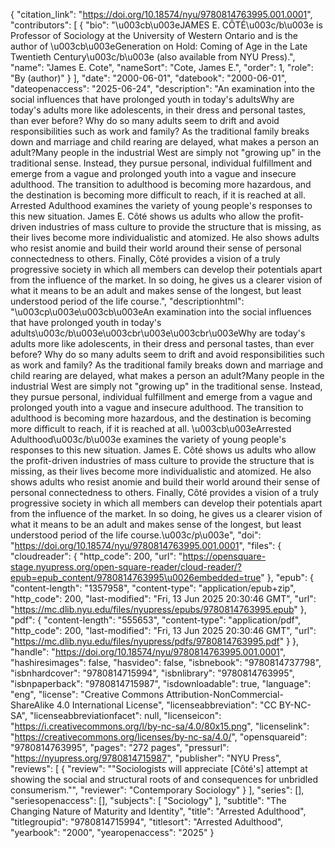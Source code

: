 {
   "citation_link": "https://doi.org/10.18574/nyu/9780814763995.001.0001",
   "contributors": [
     {
       "bio": "\u003cb\u003eJAMES E. CÔTÉ\u003c/b\u003e is Professor of Sociology at the University of Western Ontario and is the author of \u003cb\u003eGeneration on Hold: Coming of Age in the Late Twentieth Century\u003c/b\u003e (also available from NYU Press).",
       "name": "James E. Cote",
       "nameSort": "Cote, James E.",
       "order": 1,
       "role": "By (author)"
     }
   ],
   "date": "2000-06-01",
   "datebook": "2000-06-01",
   "dateopenaccess": "2025-06-24",
   "description": "An examination into the social influences that have prolonged youth in today's adultsWhy are today's adults more like adolescents, in their dress and personal tastes, than ever before? Why do so many adults seem to drift and avoid responsibilities such as work and family? As the traditional family breaks down and marriage and child rearing are delayed, what makes a person an adult?Many people in the industrial West are simply not \"growing up\" in the traditional sense. Instead, they pursue personal, individual fulfillment and emerge from a vague and prolonged youth into a vague and insecure adulthood. The transition to adulthood is becoming more hazardous, and the destination is becoming more difficult to reach, if it is reached at all. Arrested Adulthood examines the variety of young people's responses to this new situation. James E. Côté shows us adults who allow the profit-driven industries of mass culture to provide the structure that is missing, as their lives become more individualistic and atomized. He also shows adults who resist anomie and build their world around their sense of personal connectedness to others. Finally, Côté provides a vision of a truly progressive society in which all members can develop their potentials apart from the influence of the market. In so doing, he gives us a clearer vision of what it means to be an adult and makes sense of the longest, but least understood period of the life course.",
   "descriptionhtml": "\u003cp\u003e\u003cb\u003eAn examination into the social influences that have prolonged youth in today's adults\u003c/b\u003e\u003cbr\u003e\u003cbr\u003eWhy are today's adults more like adolescents, in their dress and personal tastes, than ever before? Why do so many adults seem to drift and avoid responsibilities such as work and family? As the traditional family breaks down and marriage and child rearing are delayed, what makes a person an adult?Many people in the industrial West are simply not \"growing up\" in the traditional sense. Instead, they pursue personal, individual fulfillment and emerge from a vague and prolonged youth into a vague and insecure adulthood. The transition to adulthood is becoming more hazardous, and the destination is becoming more difficult to reach, if it is reached at all. \u003cb\u003eArrested Adulthood\u003c/b\u003e examines the variety of young people's responses to this new situation. James E. Côté shows us adults who allow the profit-driven industries of mass culture to provide the structure that is missing, as their lives become more individualistic and atomized. He also shows adults who resist anomie and build their world around their sense of personal connectedness to others. Finally, Côté provides a vision of a truly progressive society in which all members can develop their potentials apart from the influence of the market. In so doing, he gives us a clearer vision of what it means to be an adult and makes sense of the longest, but least understood period of the life course.\u003c/p\u003e",
   "doi": "https://doi.org/10.18574/nyu/9780814763995.001.0001",
   "files": {
     "cloudreader": {
       "http_code": 200,
       "url": "https://opensquare-stage.nyupress.org/open-square-reader/cloud-reader/?epub=epub_content/9780814763995\u0026embedded=true"
     },
     "epub": {
       "content-length": "1357958",
       "content-type": "application/epub+zip",
       "http_code": 200,
       "last-modified": "Fri, 13 Jun 2025 20:30:46 GMT",
       "url": "https://mc.dlib.nyu.edu/files/nyupress/epubs/9780814763995.epub"
     },
     "pdf": {
       "content-length": "555653",
       "content-type": "application/pdf",
       "http_code": 200,
       "last-modified": "Fri, 13 Jun 2025 20:30:46 GMT",
       "url": "https://mc.dlib.nyu.edu/files/nyupress/pdfs/9780814763995.pdf"
     }
   },
   "handle": "https://doi.org/10.18574/nyu/9780814763995.001.0001",
   "hashiresimages": false,
   "hasvideo": false,
   "isbnebook": "9780814737798",
   "isbnhardcover": "9780814715994",
   "isbnlibrary": "9780814763995",
   "isbnpaperback": "9780814715987",
   "isdownloadable": true,
   "language": "eng",
   "license": "Creative Commons Attribution-NonCommercial-ShareAlike 4.0 International License",
   "licenseabbreviation": "CC BY-NC-SA",
   "licenseabbreviationfacet": null,
   "licenseicon": "https://i.creativecommons.org/l/by-nc-sa/4.0/80x15.png",
   "licenselink": "https://creativecommons.org/licenses/by-nc-sa/4.0/",
   "opensquareid": "9780814763995",
   "pages": "272 pages",
   "pressurl": "https://nyupress.org/9780814715987",
   "publisher": "NYU Press",
   "reviews": [
     {
       "review": "\"Sociologists will appreciate [Côté's] attempt at showing the social and structural roots of and consequences for unbridled consumerism.\"",
       "reviewer": "Contemporary Sociology"
     }
   ],
   "series": [],
   "seriesopenaccess": [],
   "subjects": [
     "Sociology"
   ],
   "subtitle": "The Changing Nature of Maturity and Identity",
   "title": "Arrested Adulthood",
   "titlegroupid": "9780814715994",
   "titlesort": "Arrested Adulthood",
   "yearbook": "2000",
   "yearopenaccess": "2025"
 }
